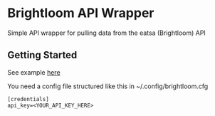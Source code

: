 # Brightloom API Wrapper

Simple API wrapper for pulling data from the eatsa (Brightloom) API

## Getting Started

See example [here](example.ipynb)

You need a config file structured like this in ~/.config/brightloom.cfg
```
[credentials]
api_key=<YOUR_API_KEY_HERE>
```
